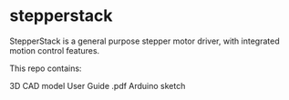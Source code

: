 # stepperstack
StepperStack is a general purpose stepper motor driver, with integrated motion control features.

This repo contains:

3D CAD model
User Guide .pdf
Arduino sketch
